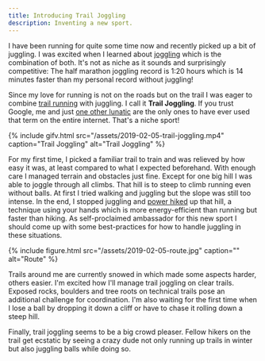 ```yaml
---
title: Introducing Trail Joggling
description: Inventing a new sport.
---
```


I have been running for quite some time now and recently picked up a bit of juggling. I was excited when I learned about [joggling](https://en.wikipedia.org/wiki/Joggling) which is the combination of both. It's not as niche as it sounds and surprisingly competitive: The half marathon joggling record is 1:20 hours which is 14 minutes faster than my personal record without juggling!

Since my love for running is not on the roads but on the trail I was eager to combine [trail running](https://en.wikipedia.org/wiki/Trail_running) with juggling. I call it **Trail Joggling**. If you trust Google, me and just [one other lunatic](https://acrotrekker.com/2016/02/26/joggling-the-looper-bowl/) are the only ones to have ever used that term on the entire internet. That's a niche sport!

{% include gifv.html src="/assets/2019-02-05-trail-joggling.mp4" caption="Trail Joggling" alt="Trail Joggling" %}

For my first time, I picked a familiar trail to train and was relieved by how easy it was, at least compared to what I expected beforehand. With enough care I managed terrain and obstacles just fine. Except for one big hill I was able to joggle through all climbs. That hill is to steep to climb running even without balls. At first I tried walking and juggling but the slope was still too intense. In the end, I stopped juggling and [power hiked](http://www.thelongrun.com.au/the-art-of-power-hiking/) up that hill, a technique using your hands which is more energy-efficient than running but faster than hiking. As self-proclaimed ambassador for this new sport I should come up with some best-practices for how to handle juggling in these situations.


{% include figure.html src="/assets/2019-02-05-route.jpg" caption="" alt="Route" %}

Trails around me are currently snowed in which made some aspects harder, others easier. I'm excited how I'll manage trail joggling on clear trails. Exposed rocks, boulders and tree roots on technical trails pose an additional challenge for coordination. I'm also waiting for the first time when I lose a ball by dropping it down a cliff or have to chase it rolling down a steep hill.

Finally, trail joggling seems to be a big crowd pleaser. Fellow hikers on the trail get ecstatic by seeing a crazy dude not only running up trails in winter but also juggling balls while doing so.
